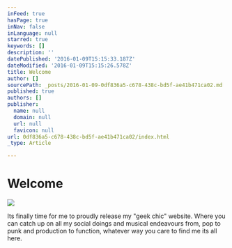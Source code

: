 ```yaml
---
inFeed: true
hasPage: true
inNav: false
inLanguage: null
starred: true
keywords: []
description: ''
datePublished: '2016-01-09T15:15:33.187Z'
dateModified: '2016-01-09T15:15:26.578Z'
title: Welcome
author: []
sourcePath: _posts/2016-01-09-0df836a5-c678-438c-bd5f-ae41b471ca02.md
published: true
authors: []
publisher:
  name: null
  domain: null
  url: null
  favicon: null
url: 0df836a5-c678-438c-bd5f-ae41b471ca02/index.html
_type: Article

---
```

# Welcome
![](https://s3-us-west-2.amazonaws.com/the-grid-img/p/e651a324b7b903e88af745e5a171e8ed76f9a9f8.png)

Its finally time for me to proudly release my "geek chic" website. Where you can catch up on all my social doings and musical endeavours from, pop to punk and production to function, whatever way you care to find me its all here.